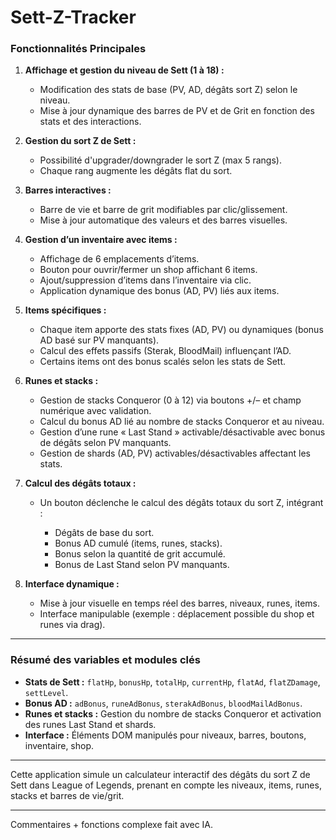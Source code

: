 # Sett-Z-Tracker

### Fonctionnalités Principales

1. **Affichage et gestion du niveau de Sett (1 à 18) :**

   * Modification des stats de base (PV, AD, dégâts sort Z) selon le niveau.
   * Mise à jour dynamique des barres de PV et de Grit en fonction des stats et des interactions.

2. **Gestion du sort Z de Sett :**

   * Possibilité d'upgrader/downgrader le sort Z (max 5 rangs).
   * Chaque rang augmente les dégâts flat du sort.

3. **Barres interactives :**

   * Barre de vie et barre de grit modifiables par clic/glissement.
   * Mise à jour automatique des valeurs et des barres visuelles.

4. **Gestion d’un inventaire avec items :**

   * Affichage de 6 emplacements d’items.
   * Bouton pour ouvrir/fermer un shop affichant 6 items.
   * Ajout/suppression d’items dans l’inventaire via clic.
   * Application dynamique des bonus (AD, PV) liés aux items.

5. **Items spécifiques :**

   * Chaque item apporte des stats fixes (AD, PV) ou dynamiques (bonus AD basé sur PV manquants).
   * Calcul des effets passifs (Sterak, BloodMail) influençant l’AD.
   * Certains items ont des bonus scalés selon les stats de Sett.

6. **Runes et stacks :**

   * Gestion de stacks Conqueror (0 à 12) via boutons +/– et champ numérique avec validation.
   * Calcul du bonus AD lié au nombre de stacks Conqueror et au niveau.
   * Gestion d’une rune « Last Stand » activable/désactivable avec bonus de dégâts selon PV manquants.
   * Gestion de shards (AD, PV) activables/désactivables affectant les stats.

7. **Calcul des dégâts totaux :**

   * Un bouton déclenche le calcul des dégâts totaux du sort Z, intégrant :

     * Dégâts de base du sort.
     * Bonus AD cumulé (items, runes, stacks).
     * Bonus selon la quantité de grit accumulé.
     * Bonus de Last Stand selon PV manquants.

8. **Interface dynamique :**

   * Mise à jour visuelle en temps réel des barres, niveaux, runes, items.
   * Interface manipulable (exemple : déplacement possible du shop et runes via drag).

---

### Résumé des variables et modules clés

* **Stats de Sett :** `flatHp`, `bonusHp`, `totalHp`, `currentHp`, `flatAd`, `flatZDamage`, `settLevel`.
* **Bonus AD :** `adBonus`, `runeAdBonus`, `sterakAdBonus`, `bloodMailAdBonus`.
* **Runes et stacks :** Gestion du nombre de stacks Conqueror et activation des runes Last Stand et shards.
* **Interface :** Éléments DOM manipulés pour niveaux, barres, boutons, inventaire, shop.

---

Cette application simule un calculateur interactif des dégâts du sort Z de Sett dans League of Legends, prenant en compte les niveaux, items, runes, stacks et barres de vie/grit.

---

Commentaires + fonctions complexe fait avec IA.